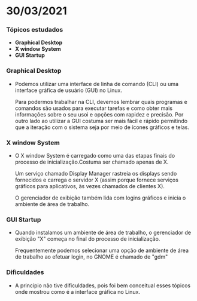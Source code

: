 # 30/03/2021

### Tópicos estudados

* **Graphical Desktop**
* **X window System**
* **GUI Startup**

### Graphical Desktop

* Podemos utilizar uma interface de linha de comando (CLI) ou uma interface gráfica de usuário (GUI) no Linux.</p>
Para podermos trabalhar na CLI, devemos lembrar quais programas e comandos são usados para executar tarefas e como obter mais informações sobre o seu usoi e opções com rapidez e precisão. Por outro lado ao utilizar a GUI costuma ser mais fácil e rápido permitindo que a iteração com o sistema seja por meio de ícones gráficos e telas.

### X window System

* O X window System é carregado como uma das etapas finais do processo de inicialização.Costuma ser chamado apenas de X.</p>
Um serviço chamado Display Manager rastreia os displays sendo fornecidos e carrega o servidor X (assim porque fornece serviços gráficos para aplicativos, às vezes chamados de clientes X).</p>
O gerenciador de exibição também lida com logins gráficos e inicia o ambiente de área de trabalho.

### GUI Startup

* Quando instalamos um ambiente de área de trabalho, o gerenciador de exibição "X" começa no final do processo de inicialização.</p>
Frequentemente podemos selecionar uma opção de ambiente de área de trabalho ao efetuar login, no GNOME é chamado de "gdm"

### Dificuldades

* A princípio não tive dificuldades, pois foi bem conceitual esses tópicos onde mostrou como é a interface gráfica no Linux.
